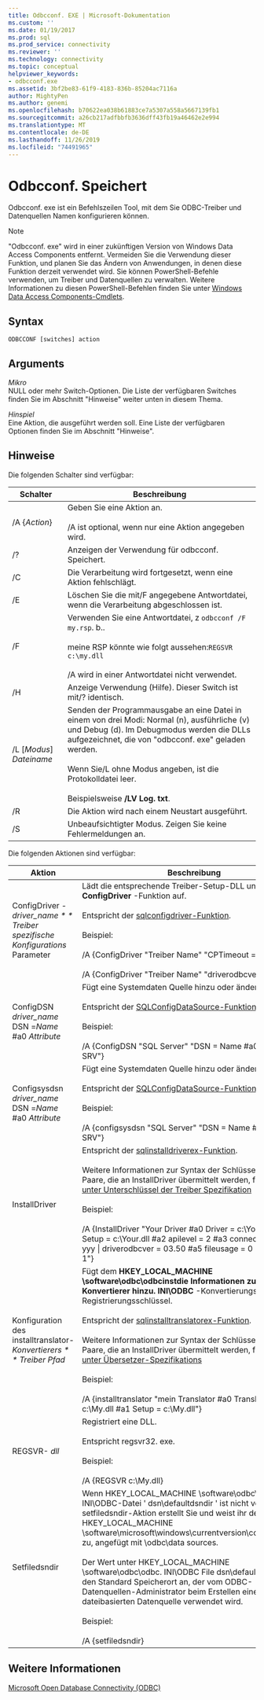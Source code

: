 ```yaml
---
title: Odbcconf. EXE | Microsoft-Dokumentation
ms.custom: ''
ms.date: 01/19/2017
ms.prod: sql
ms.prod_service: connectivity
ms.reviewer: ''
ms.technology: connectivity
ms.topic: conceptual
helpviewer_keywords:
- odbcconf.exe
ms.assetid: 3bf2be83-61f9-4183-836b-85204ac7116a
author: MightyPen
ms.author: genemi
ms.openlocfilehash: b70622ea038b61883ce7a5307a558a5667139fb1
ms.sourcegitcommit: a26cb217adfbbfb3636dff43fb19a46462e2e994
ms.translationtype: MT
ms.contentlocale: de-DE
ms.lasthandoff: 11/26/2019
ms.locfileid: "74491965"
---
```

# <a name="odbcconfexe"></a>Odbcconf. Speichert
Odbcconf. exe ist ein Befehlszeilen Tool, mit dem Sie ODBC-Treiber und Datenquellen Namen konfigurieren können.  
  
> [!NOTE]  
>  "Odbcconf. exe" wird in einer zukünftigen Version von Windows Data Access Components entfernt. Vermeiden Sie die Verwendung dieser Funktion, und planen Sie das Ändern von Anwendungen, in denen diese Funktion derzeit verwendet wird. Sie können PowerShell-Befehle verwenden, um Treiber und Datenquellen zu verwalten. Weitere Informationen zu diesen PowerShell-Befehlen finden Sie unter [Windows Data Access Components-Cmdlets](/powershell/module/wdac).  
  
## <a name="syntax"></a>Syntax  
  
```console  
ODBCCONF [switches] action  
```  
  
## <a name="arguments"></a>Arguments  
 *Mikro*  
 NULL oder mehr Switch-Optionen. Die Liste der verfügbaren Switches finden Sie im Abschnitt "Hinweise" weiter unten in diesem Thema.  
  
 *Hinspiel*  
 Eine Aktion, die ausgeführt werden soll. Eine Liste der verfügbaren Optionen finden Sie im Abschnitt "Hinweise".  
  
## <a name="remarks"></a>Hinweise  
 Die folgenden Schalter sind verfügbar:  
  
|Schalter|Beschreibung|  
|------------|-----------------|  
|/A {*Action*}|Geben Sie eine Aktion an.<br /><br /> /A ist optional, wenn nur eine Aktion angegeben wird.|  
|/?|Anzeigen der Verwendung für odbcconf. Speichert.|  
|/C|Die Verarbeitung wird fortgesetzt, wenn eine Aktion fehlschlägt.|  
|/E|Löschen Sie die mit/F angegebene Antwortdatei, wenn die Verarbeitung abgeschlossen ist.|  
|/F|Verwenden Sie eine Antwortdatei, z `odbcconf /F my.rsp`. b..<br /><br /> meine RSP könnte wie folgt aussehen:`REGSVR c:\my.dll`<br /><br /> /A wird in einer Antwortdatei nicht verwendet.|  
|/H|Anzeige Verwendung (Hilfe). Dieser Switch ist mit/? identisch.|  
|/L [*Modus*] *Dateiname*|Senden der Programmausgabe an eine Datei in einem von drei Modi: Normal (n), ausführliche (v) und Debug (d). Im Debugmodus werden die DLLs aufgezeichnet, die von "odbcconf. exe" geladen werden.<br /><br /> Wenn Sie/L ohne Modus angeben, ist die Protokolldatei leer.<br /><br /> Beispielsweise **/LV Log. txt**.|  
|/R|Die Aktion wird nach einem Neustart ausgeführt.|  
|/S|Unbeaufsichtigter Modus. Zeigen Sie keine Fehlermeldungen an.|  
  
 Die folgenden Aktionen sind verfügbar:  
  
|Aktion|Beschreibung|  
|------------|-----------------|  
|ConfigDriver *-driver_name * * Treiber spezifische Konfigurations* Parameter|Lädt die entsprechende Treiber-Setup-DLL und ruft die **ConfigDriver** -Funktion auf.<br /><br /> Entspricht der [sqlconfigdriver-Funktion](../odbc/reference/syntax/sqlconfigdriver-function.md).<br /><br /> Beispiel:<br /><br /> /A {ConfigDriver "Treiber Name" "CPTimeout = 60"}<br /><br /> /A {ConfigDriver "Treiber Name" "driverodbcver = 03.80"}|  
|ConfigDSN *driver_name* DSN =*Name* #a0 *Attribute*|Fügt eine Systemdaten Quelle hinzu oder ändert Sie.<br /><br /> Entspricht der [SQLConfigDataSource-Funktion](../odbc/reference/syntax/sqlconfigdatasource-function.md).<br /><br /> Beispiel:<br /><br /> /A {ConfigDSN "SQL Server" "DSN = Name #a0 Server = SRV"}|  
|Configsysdsn *driver_name* DSN =*Name* #a0 *Attribute*|Fügt eine Systemdaten Quelle hinzu oder ändert Sie.<br /><br /> Entspricht der [SQLConfigDataSource-Funktion](../odbc/reference/syntax/sqlconfigdatasource-function.md).<br /><br /> Beispiel:<br /><br /> /A {configsysdsn "SQL Server" "DSN = Name #a0 Server = SRV"}|  
|InstallDriver|Entspricht der [sqlinstalldriverex-Funktion](../odbc/reference/syntax/sqlinstalldriverex-function.md).<br /><br /> Weitere Informationen zur Syntax der Schlüsselwort-Wert-Paare, die an InstallDriver übermittelt werden, finden Sie [unter Unterschlüssel der Treiber Spezifikation](../odbc/reference/install/driver-specification-subkeys.md)<br /><br /> Beispiel:<br /><br /> /A {InstallDriver "Your Driver #a0 Driver = c:\Your.dll #a1 Setup = c:\Your.dll #a2 apilevel = 2 #a3 connectfunctions = yyy &#124; driverodbcver = 03.50 #a5 fileusage = 0 &#124; sqllevel = 1"}|  
|Konfiguration des installtranslator- *Konvertierers * * Treiber Pfad*|Fügt dem **HKEY_LOCAL_MACHINE \software\odbc\odbcinstdie Informationen zu einem Konvertierer hinzu. INI\ODBC** -Konvertierungs Registrierungsschlüssel.<br /><br /> Entspricht der [sqlinstalltranslatorex-Funktion](../odbc/reference/syntax/sqlinstalltranslatorex-function.md).<br /><br /> Weitere Informationen zur Syntax der Schlüsselwort-Wert-Paare, die an InstallDriver übermittelt werden, finden Sie [unter Übersetzer-Spezifikations](../odbc/reference/install/translator-specification-subkeys.md)<br /><br /> Beispiel:<br /><br /> /A {installtranslator "mein Translator #a0 Translator = c:\My.dll #a1 Setup = c:\My.dll"}|  
|REGSVR- *dll*|Registriert eine DLL.<br /><br /> Entspricht regsvr32. exe.<br /><br /> Beispiel:<br /><br /> /A {REGSVR c:\My.dll}|  
|Setfiledsndir|Wenn HKEY_LOCAL_MACHINE \software\odbc\odbc. Die INI\ODBC-Datei ' dsn\defaultdsndir ' ist nicht vorhanden, die setfiledsndir-Aktion erstellt Sie und weist ihr den Wert auf HKEY_LOCAL_MACHINE \software\microsoft\windows\currentversion\commonfilesdir zu, angefügt mit \odbc\data sources.<br /><br /> Der Wert unter HKEY_LOCAL_MACHINE \software\odbc\odbc. INI\ODBC File dsn\defaultdsndir gibt den Standard Speicherort an, der vom ODBC-Datenquellen-Administrator beim Erstellen einer dateibasierten Datenquelle verwendet wird.<br /><br /> Beispiel:<br /><br /> /A {setfiledsndir}|  
  
## <a name="see-also"></a>Weitere Informationen  
 [Microsoft Open Database Connectivity (ODBC)](../odbc/microsoft-open-database-connectivity-odbc.md)
